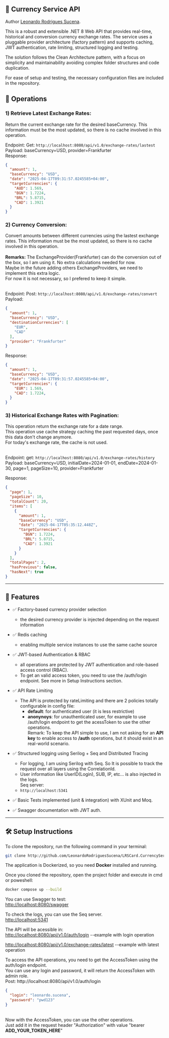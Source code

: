 ﻿## 💱 Currency Service API

Author <a href="https://www.linkedin.com/in/leonardorodriguessucena/" target="_blank">Leonardo Rodrigues Sucena</a>. 

This is a robust and extensible .NET 8 Web API that provides real-time, historical and conversion currency exchange rates. 
The service uses a pluggable provider architecture (factory pattern) and supports caching, JWT authentication, rate limiting, structured logging and testing.

The solution follows the Clean Architecture pattern, with a focus on simplicity and maintainability avoiding complex folder structures and code duplication.

For ease of setup and testing, the necessary configuration files are included in the repository.


## 🚀 Operations
<h3>1) Retrieve Latest Exchange Rates:</h3>
Return the current exchange rate for the desired baseCurrency. 
This information must be the most updated, so there is no cache involved in this operation.

Endpoint: Get: `http://localhost:8080/api/v1.0/exchange-rates/lastest` </br>
Payload: baseCurrency=USD, provider=Frankfurter</br>
Response: 
```json
{
  "amount": 1,
  "baseCurrency": "USD",
  "date": "2025-04-17T09:31:57.0245585+04:00",
  "targetCurrencies": {
    "AUD": 1.569,
    "BGN": 1.7224,
    "BRL": 5.8715,
    "CAD": 1.3921
  }
}
```

<h3>2) Currency Conversion:</h3>
Convert amounts between different currencies using the lastest exchange rates.
This information must be the most updated, so there is no cache involved in this operation.<br><br>
<b>Remarks:</b>
The ExchangeProvider(Frankfurter) can do the conversion out of the box, so I am using it. No extra calculations needed for now.</br>
Maybe in the future adding others ExchangeProviders, we need to implement this extra logic.</br>
For now it is not necessary, so I prefered to keep it simple.</br></br>

Endpoint: Post: `http://localhost:8080/api/v1.0/exchange-rates/convert` </br>
Payload: 
```json
{
  "amount": 1,
  "baseCurrency": "USD",
  "destinationCurrencies": [
    "EUR",
    "CAD"
  ],
  "provider": "Frankfurter"
}
```

Response: 
```json
{
  "amount": 1,
  "baseCurrency": "USD",
  "date": "2025-04-17T09:31:57.0245585+04:00",
  "targetCurrencies": {
    "EUR": 1.569,
    "CAD": 1.7224,
  }
}
```

<h3>3) Historical Exchange Rates with Pagination:</h3>
This operation return the exchange rate for a date range. <br>
This operation use cache strategy caching the past requested days, once this data don't change anymore.</br>
For today's exchange rate, the cache is not used.</br></br>

Endpoint: get: `http://localhost:8080/api/v1.0/exchange-rates/history` <br/>
Payload: baseCurrency=USD, initialDate=2024-01-01, endDate=2024-01-30, page=1, pageSize=10,  provider=Frankfurter

Response:
```json
{
  "page": 1,
  "pageSize": 10,
  "totalCount": 20,
  "items": [
    {
      "amount": 1,
      "baseCurrency": "USD",
      "date": "2025-04-17T05:35:12.448Z",
      "targetCurrencies": {
        "BGN": 1.7224,
        "BRL": 5.8715,
        "CAD": 1.3921
      }
    }
  ],
  "totalPages": 2,
  "hasPrevious": false,
  "hasNext": true
}
```
---

## 🚀 Features

- ✅ Factory-based currency provider selection</br>  
  - the desired currency provider is injected depending on the request information
- ✅ Redis caching<br>
  - enabling multiple service instances to use the same cache source
- ✅ JWT-based Authentication & RBAC
  - all operations are protected by JWT authentication and role-based access control (RBAC). 
  - To get an valid access token, you need to use the /auth/login endpoint. See more in Setup Instructions section.
- ✅ API Rate Limiting
  - The API is protected by rateLimiting and there are 2 policies totally configurable in config file:<br>
    - <b>default</b>: for authenticated user (it is less restrictive)<br>
    - <b>anonynoys</b>: for unauthenticated user, for example to use /auth/login endpoint to get the acessToken to use the other operations.
      <br>Remark:</b> To keep the API simple to use, I am not asking for an <b>API key</b> to enable access to <b>/auth</b> operations, but it should exist in an real-world scenario.

- ✅ Structured logging using Serilog + Seq and Distributed Tracing
  - For logging, I am using Serilog with Seq. So It is possible to track the request over all layers using the CorrelationId.<br>
  - User information like UserID(Login), SUB, IP, etc... is also injected in the logs. </br>
  Seq server:<br>
  - `http://localhost:5341`
- ✅ Basic Tests implemented (unit & integration) with XUnit and Moq.
- ✅ Swagger documentation with JWT auth.

---

## 🛠️ Setup Instructions
To clone the repository, run the following command in your terminal:
```bash
git clone http://github.com/LeonardoRodriguesSucena/LRSCard.CurrencyService.git
```

The application is Dockerized, so you need <b>Docker</b> installed and running.

Once you cloned the repository, open the project folder and execute in cmd or poweshell:
```bash
docker compose up --build
```
You can use Swagger to test:<br>
<a href="http://localhost:8080/swagger" target="_blank">
         http://localhost:8080/swagger</a><br>    

To check the logs, you can use the Seq server. <br>
<a href="http://localhost:5341" target="_blank">
         http://localhost:5341</a><br>

The API will be acessible in:<br>
<a href="http://localhost:8080/api/v1.0/auth/login" target="_blank">
         http://localhost:8080/api/v1.0/auth/login</a>  --example with login operation 

<a href="http://localhost:8080/api/v1.0/exchange-rates/latest" target="_blank">
         http://localhost:8080/api/v1.0/exchange-rates/latest</a> --example with latest operation <br>

To access the API operations, you need to get the AccessToken using the auth/login endpoint. <br>
You can use any login and password, it will return the AccessToken with admin role.<br>
Post: http://localhost:8080/api/v1.0/auth/login <br>
```json
{
  "login": "leonardo.sucena",
  "password": "pwd123"
}
```
<br/>
Now with the AccessToken, you can use the other operations. </br>
Just add it in the request header "Authorization" with value "bearer <b>ADD_YOUR_TOKEN_HERE</b>"




